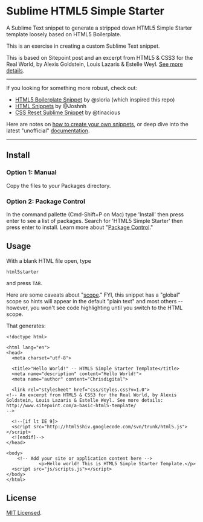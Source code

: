 # Sublime HTML5 Simple Starter

A Sublime Text snippet to generate a stripped down HTML5 Simple Starter template loosely based on HTML5 Boilerplate. 

This is an exercise in creating a custom Sublime Text snippet.

This is based on Sitepoint post and an excerpt from HTML5 & CSS3 for the Real World, by Alexis Goldstein, Louis Lazaris & Estelle Weyl. [See more details](http://www.sitepoint.com/a-basic-html5-template/).

---

If you looking for something more robust, check out: 
- [HTML5 Boilerplate Snippet](https://github.com/sloria/sublime-html5-boilerplate) by @sloria (which inspired this repo)
- [HTML Snippets](https://github.com/joshnh/HTML-Snippets) by @Joshnh 
- [CSS Reset Sublime Snippet](https://github.com/tinacious/CSS-Reset-Sublime-Snippet) by @tinacious 

Here are notes on [how to create your own snippets](http://www.webtempest.com/sublime-text-2-how-to-create-snippets), or deep dive into the latest "unofficial" [documentation](http://docs.sublimetext.info/en/latest/).

---
## Install

### Option 1: Manual

Copy the files to your Packages directory.

### Option 2: Package Control

In the command pallette (Cmd-Shift+P on Mac) type 'Install' then press enter to see a list of packages. Search for 'HTML5 Simple Starter' then press enter to install. Learn more about "[Package Control](https://sublime.wbond.net/)."

## Usage

With a blank HTML file open, type

    html5starter

and press `TAB`. 

Here are some caveats about "[scope](http://stackoverflow.com/questions/19495269/sublime-text-2-code-snippet-not-working-in-proper-scope)." FYI, this snippet has a "global" scope so hints will appear in the default "plain text" and most others -- however, you won't see code highlighting until you switch to the HTML scope.

That generates:

    <!doctype html>

    <html lang="en">
    <head>
      <meta charset="utf-8">

      <title>"Hello World!" -- HTML5 Simple Starter Template</title>
      <meta name="description" content="Hello World!">
      <meta name="author" content="Chrisdigital">

      <link rel="stylesheet" href="css/styles.css?v=1.0">
    <!-- An excerpt from HTML5 & CSS3 for the Real World, by Alexis Goldstein, Louis Lazaris & Estelle Weyl. See more details: http://www.sitepoint.com/a-basic-html5-template/ 
    -->

      <!--[if lt IE 9]>
      <script src="http://html5shiv.googlecode.com/svn/trunk/html5.js"></script>
      <![endif]-->
    </head>

    <body>
        <!-- Add your site or application content here -->
                <p>Hello world! This is HTML5 Simple Starter Template.</p>
      <script src="js/scripts.js"></script>
    </body>
    </html>

## License 

[MIT Licensed](http://chrisdigital.mit-license.org/).